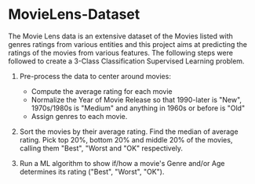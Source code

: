 # MovieLens-Dataset

The Movie Lens data is an extensive dataset of the Movies listed with genres ratings from various entities and this project aims at predicting the ratings of the movies from various features.
The following steps were followed to create a 3-Class Classification Supervised Learning problem.


1. Pre-process the data to center around movies:
   - Compute the average rating for each movie
   -  Normalize the Year of Movie Release so that 1990-later is "New", 1970s/1980s is "Medium" and anything in 1960s or before is "Old"
   - Assign genres to each movie.
   
2. Sort the movies by their average rating. Find the median of average rating. Pick top 20%, bottom 20% and middle 20% of the movies, calling them "Best", "Worst and "OK" respectively. 

3. Run a ML algorithm to show if/how a movie's Genre and/or Age determines its rating ("Best", "Worst", "OK").
